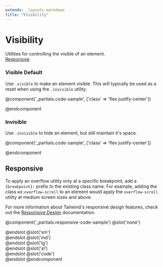 ```yaml
---
extends: _layouts.markdown
title: "Visibility"
---
```


# Visibility


<div class="text-xl text-slate-light">
    Utilities for controlling the visible of an element.
</div>

<div class="subnav">
    <a class="subnav-link" href="#responsive">Responsive</a>
</div>


### Visible <span class="ml-2 font-semibold text-slate-light text-sm uppercase tracking-wide">Default</span>

Use `.visible` to make an element visible. This will typically be used as a reset when using the `.invisible` utility.

@component('_partials.code-sample', ['class' => 'flex justify-center'])
<div class="visible bg-smoke w-24 h-24 rounded-pill"></div>
@endcomponent

### Invisible

Use `.invisible` to hide an element, but still maintain it's space.

@component('_partials.code-sample', ['class' => 'flex justify-center'])
<div class="invisible bg-smoke w-24 h-24 rounded-pill"></div>
@endcomponent


## Responsive

To apply an overflow utility only at a specific breakpoint, add a `{breakpoint}:` prefix to the existing class name. For example, adding the class `md:overflow-scroll` to an element would apply the `overflow-scroll` utility at medium screen sizes and above.

For more information about Tailwind's responsive design features, check out the [Responsive Design](/workflow/responsive-design) documentation.

@component('_partials.responsive-code-sample')
@slot('none')
<div class="flex justify-center">
    <div class="visible bg-smoke w-24 h-24 rounded-pill"></div>
</div>
@endslot
@slot('sm')
<div class="flex justify-center">
    <div class="invisible bg-smoke w-24 h-24 rounded-pill"></div>
</div>
@endslot
@slot('md')
<div class="flex justify-center">
    <div class="visible bg-smoke w-24 h-24 rounded-pill"></div>
</div>
@endslot
@slot('lg')
<div class="flex justify-center">
    <div class="invisible bg-smoke w-24 h-24 rounded-pill"></div>
</div>
@endslot
@slot('xl')
<div class="flex justify-center">
    <div class="visible bg-smoke w-24 h-24 rounded-pill"></div>
</div>
@endslot
@slot('code')
<div class="none:visible sm:invisible md:visible lg:invisible xl:visible ..."></div>
@endslot
@endcomponent
